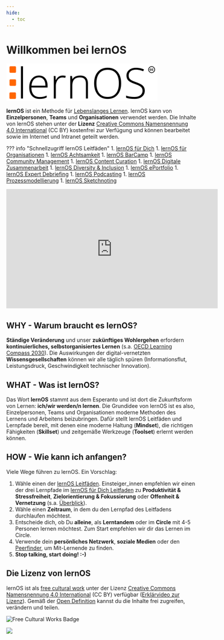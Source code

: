 ```yaml
---
hide:
  - toc
---
```

<style>
  .md-content__button {
    display: none;
  }
</style>

# Willkommen bei lernOS

<img title="" src="https://github.com/cogneon/lernos-core/raw/master/images/lernOS%20Logo/lernOS-logo-400px.png" alt="">

**lernOS** ist ein Methode für [Lebenslanges Lernen](https://de.wikipedia.org/wiki/Lebenslanges_Lernen). lernOS kann von **Einzelpersonen**, **Teams** und **Organisationen** verwendet werden. Die Inhalte von lernOS stehen unter der **Lizenz** [Creative Commons Namensnennung 4.0 International](https://creativecommons.org/licenses/by/4.0/deed.de) (CC BY) kostenfrei zur Verfügung und können bearbeitet sowie im Internet und Intranet geteilt werden.

??? info "Schnellzugriff lernOS Leitfäden"
    1. [lernOS für Dich](https://cogneon.github.io/lernos-for-you/de/)
    1. [lernOS für Organisationen](https://cogneon.github.io/lernos-for-organizations/de/)
    1. [lernOS Achtsamkeit](https://cogneon.github.io/lernos-achtsamkeit/de/)
    1. [lernOS BarCamp](https://cogneon.github.io/lernos-barcamp/de/)
    1. [lernOS Community Management](https://cogneon.github.io/lernos-cmgmt/de/)
    1. [lernOS Content Curation](https://cogneon.github.io/lernos-content-curation/de/)
    1. [lernOS Digitale Zusammenarbeit](https://cogneon.github.io/lernos-digitale-zusammenarbeit/de/)
    1. [lernOS Diversity & Inclusion](https://cogneon.github.io/lernos-diversity/de/)
    1. [lernOS ePortfolio](https://cogneon.github.io/lernos-eportfolio/de/)
    1. [lernOS Expert Debriefing](https://cogneon.github.io/lernos-expert-debriefing/de/)
    1. [lernOS Podcasting](https://cogneon.github.io/lernos-podcasting/de/)
    1. [lernOS Prozessmodellierung](https://cogneon.github.io/lernos-prozessmodellierung/de/)
    1. [lernOS Sketchnoting](https://cogneon.github.io/lernos-sketchnoting/de/)

<iframe width="560" height="315" src="https://www.youtube.com/embed/JoTjZOK8L2g" title="YouTube video player" frameborder="0" allow="accelerometer; autoplay; clipboard-write; encrypted-media; gyroscope; picture-in-picture" allowfullscreen></iframe>

## WHY - Warum braucht es lernOS?
**Ständige Veränderung** und unser **zukünftiges Wohlergehen** erfordern **kontinuierliches, selbstorganisiertes Lernen** (s.a. [OECD Learning Compass 2030](https://www.oecd.org/education/2030-project/contact/OECD_Lernkompass_2030.pdf)). Die Auswirkungen der digital-vernetzten **Wissensgesellschaften** können wir alle täglich spüren (Informationsflut, Leistungsdruck, Geschwindigkeit technischer Innovation).

## WHAT - Was ist lernOS?
Das Wort **lernOS** stammt aus dem Esperanto und ist dort die Zukunftsform von Lernen: **ich/wir werden/n lernen**. Die Grundidee von lernOS ist es also, Einzelpersonen, Teams und Organisationen moderne Methoden des Lernens und Arbeitens beizubringen. Dafür stellt lernOS Leitfäden und Lernpfade bereit, mit denen eine moderne Haltung (**Mindset**), die richtigen Fähigkeiten (**Skillset**) und zeitgemäße Werkzeuge (**Toolset**) erlernt werden können.

## HOW - Wie kann ich anfangen?
Viele Wege führen zu lernOS. Ein Vorschlag:

1. Wähle einen der [lernOS Leitfäden](./guides). Einsteiger_innen empfehlen wir einen der drei Lernpfade im [lernOS für Dich Leitfaden](https://cogneon.github.io/lernos-for-you/de/) zu **Produktivität & Stressfreiheit**, **Zielorientierung & Fokussierung** oder **Offenheit & Vernetzung** (s.a. [Überblick](https://cogneon.github.io/lernos-for-you/de/2-0-Lernpfade/)).
1. Wähle einen **Zeitraum**, in dem du den Lernpfad des Leitfadens durchlaufen möchtest.
1. Entscheide dich, ob Du **alleine**, als **Lerntandem** oder im **Circle** mit 4-5 Personen lernen möchtest. Zum Start empfehlen wir dir das Lernen im Circle.
1. Verwende dein **persönliches Netzwerk**, **soziale Medien** oder den [Peerfinder](https://web.peerfinder.app/de), um Mit-Lernende zu finden.
1. **Stop talking, start doing! :-)**

## Die Lizenz von lernOS

lernOS ist als [free cultural work](https://creativecommons.org/share-your-work/public-domain/freeworks/) unter der Lizenz [Creative Commons Namensnennung 4.0 International](https://creativecommons.org/licenses/by/4.0/deed.de) (CC BY) verfügbar ([Erklärvideo zur Lizenz](https://www.youtube.com/watch?v=qDnXgMEH1vU)). Gemäß der [Open Definition](https://opendefinition.org/od/2.1/de/) kannst du die Inhalte frei zugreifen, verändern und teilen.

![Free Cultural Works Badge](https://upload.wikimedia.org/wikipedia/commons/thumb/b/b7/Approved-for-free-cultural-works.svg/240px-Approved-for-free-cultural-works.svg.png)

![](images/cc-by.png)
